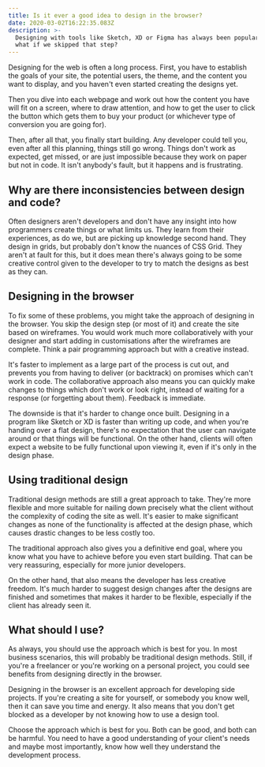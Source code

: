 ```yaml
---
title: Is it ever a good idea to design in the browser?
date: 2020-03-02T16:22:35.083Z
description: >-
  Designing with tools like Sketch, XD or Figma has always been popular, but
  what if we skipped that step?
---
```

Designing for the web is often a long process. First, you have to establish the goals of your site, the potential users, the theme, and the content you want to display, and you haven't even started creating the designs yet.

Then you dive into each webpage and work out how the content you have will fit on a screen, where to draw attention, and how to get the user to click the button which gets them to buy your product (or whichever type of conversion you are going for).

Then, after all that, you finally start building. Any developer could tell you, even after all this planning, things still go wrong. Things don't work as expected, get missed, or are just impossible because they work on paper but not in code. It isn't anybody's fault, but it happens and is frustrating.

## Why are there inconsistencies between design and code?

Often designers aren't developers and don't have any insight into how programmers create things or what limits us. They learn from their experiences, as do we, but are picking up knowledge second hand. They design in grids, but probably don't know the nuances of CSS Grid. They aren't at fault for this, but it does mean there's always going to be some creative control given to the developer to try to match the designs as best as they can.

## Designing in the browser

To fix some of these problems, you might take the approach of designing in the browser. You skip the design step (or most of it) and create the site based on wireframes. You would work much more collaboratively with your designer and start adding in customisations after the wireframes are complete. Think a pair programming approach but with a creative instead.

It's faster to implement as a large part of the process is cut out, and prevents you from having to deliver (or backtrack) on promises which can't work in code. The collaborative approach also means you can quickly make changes to things which don't work or look right, instead of waiting for a response (or forgetting about them). Feedback is immediate.

The downside is that it's harder to change once built. Designing in a program like Sketch or XD is faster than writing up code, and when you're handing over a flat design, there's no expectation that the user can navigate around or that things will be functional. On the other hand, clients will often expect a website to be fully functional upon viewing it, even if it's only in the design phase.

## Using traditional design

Traditional design methods are still a great approach to take. They're more flexible and more suitable for nailing down precisely what the client without the complexity of coding the site as well. It's easier to make significant changes as none of the functionality is affected at the design phase, which causes drastic changes to be less costly too.

The traditional approach also gives you a definitive end goal, where you know what you have to achieve before you even start building. That can be very reassuring, especially for more junior developers.

On the other hand, that also means the developer has less creative freedom. It's much harder to suggest design changes after the designs are finished and sometimes that makes it harder to be flexible, especially if the client has already seen it.

## What should I use?

As always, you should use the approach which is best for you. In most business scenarios, this will probably be traditional design methods. Still, if you're a freelancer or you're working on a personal project, you could see benefits from designing directly in the browser.

Designing in the browser is an excellent approach for developing side projects. If you're creating a site for yourself, or somebody you know well, then it can save you time and energy. It also means that you don't get blocked as a developer by not knowing how to use a design tool.

Choose the approach which is best for you. Both can be good, and both can be harmful. You need to have a good understanding of your client's needs and maybe most importantly, know how well they understand the development process.
